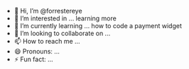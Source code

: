 - 👋 Hi, I’m @forrestereye
- 👀 I’m interested in ... learning more
- 🌱 I’m currently learning ... how to code a payment widget
- 💞️ I’m looking to collaborate on ...
- 📫 How to reach me ...
- 😄 Pronouns: ...
- ⚡ Fun fact: ...

<!---
forrestereye/forrestereye is a ✨ special ✨ repository because its `README.md` (this file) appears on your GitHub profile.
You can click the Preview link to take a look at your changes.
--->

